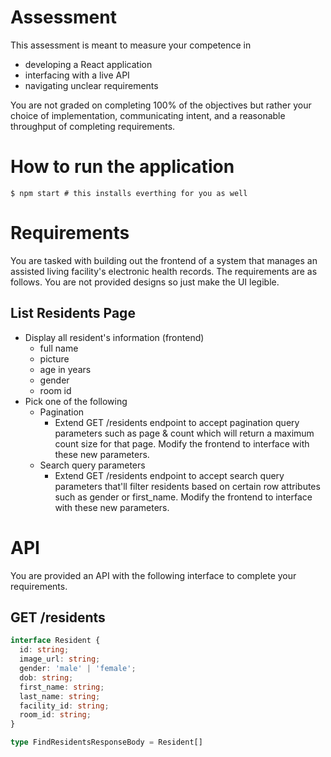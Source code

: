 # Assessment
This assessment is meant to measure your competence in 

* developing a React application 
* interfacing with a live API
* navigating unclear requirements

You are not graded on completing 100% of the objectives but rather your choice of implementation, communicating intent, and a reasonable throughput of completing requirements.

# How to run the application

```shell
$ npm start # this installs everthing for you as well
```

# Requirements
You are tasked with building out the frontend of a system that manages an assisted living facility's electronic health records. The requirements are as follows. You are not provided designs so just make the UI legible.

## List Residents Page

* Display all resident's information (frontend)
  * full name
  * picture
  * age in years
  * gender
  * room id
* Pick one of the following
  * Pagination
    * Extend GET /residents endpoint to accept pagination query parameters such as page & count which will return a maximum count size for that page. Modify the frontend to interface with these new parameters.
  * Search query parameters
    * Extend GET /residents endpoint to accept search query parameters that'll filter residents based on certain row attributes such as gender or first_name. Modify the frontend to interface with these new parameters.


# API

You are provided an API with the following interface to complete your requirements.

## GET /residents

```typescript
interface Resident {
  id: string;
  image_url: string;
  gender: 'male' | 'female';
  dob: string;
  first_name: string;
  last_name: string;
  facility_id: string;
  room_id: string;
}

type FindResidentsResponseBody = Resident[]
```
